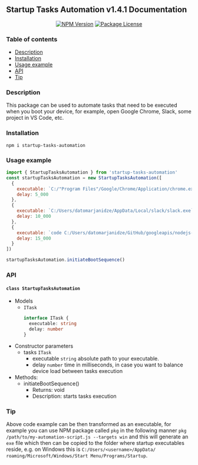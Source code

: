 ## Startup Tasks Automation v1.4.1 Documentation

<p align="center">
  <a href="https://www.npmjs.com/package/startup-tasks-automation" target="_blank"><img src="https://img.shields.io/npm/v/startup-tasks-automation.svg" alt="NPM Version" /></a>
  <a href="https://www.npmjs.com/package/startup-tasks-automation" target="_blank"><img src="https://img.shields.io/npm/l/startup-tasks-automation.svg" alt="Package License" /></a>
</p>

### Table of contents

- [Description](#Description)
- [Installation](#Installation)
- [Usage example](#Usage-example)
- [API](#API)
- [Tip](#Tip)

### Description

This package can be used to automate tasks that need to be executed when
you boot your device, for example, open Google Chrome, Slack, some
project in VS Code, etc.

### Installation

```console
npm i startup-tasks-automation
```

### Usage example

```javascript
import { StartupTasksAutomation } from 'startup-tasks-automation'
const startupTasksAutomation = new StartupTasksAutomation([
  {
    executable: `C:/"Program Files"/Google/Chrome/Application/chrome.exe`,
    delay: 5_000
  },
  {
    executable: `C:/Users/datomarjanidze/AppData/Local/slack/slack.exe`,
    delay: 10_000
  },
  {
    executable: `code C:/Users/datomarjanidze/GitHub/googleapis/nodejs-storage`,
    delay: 15_000
  }
])

startupTasksAutomation.initiateBootSequence()
```

### API

#### `class StartupTasksAutomation`

- Models
  - `ITask`
    ```ts
    interface ITask {
      executable: string
      delay: number
    }
    ```
- Constructor parameters
  - tasks `ITask`
    - executable `string` absolute path to your executable.
    - delay `number` time in milliseconds, in case you want to balance
      device load between tasks execution
- Methods:
  - initiateBootSequence()
    - Returns: void
    - Description: starts tasks execution

### Tip

Above code example can be then transformed as an executable, for example
you can use NPM package called `pkg` in the following manner `pkg
/path/to/my-automation-script.js --targets win` and this will generate
an `exe` file which then can be copied to the folder where startup
executables reside, e.g. on Windows this is `C:/Users/<username>/AppData/
roaming/Microsoft/Windows/Start Menu/Programs/Startup`.
